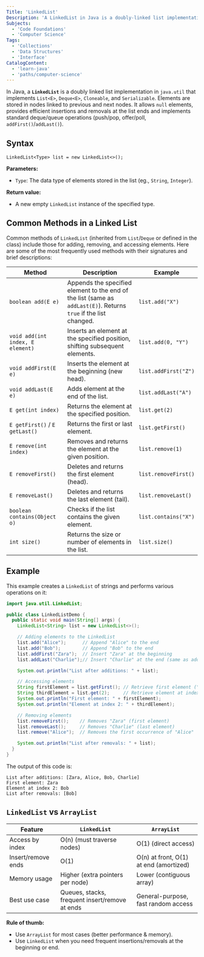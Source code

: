 ```yaml
---
Title: 'LinkedList'
Description: 'A LinkedList in Java is a doubly-linked list implementation of the List and Deque interfaces.'
Subjects:
  - 'Code Foundations'
  - 'Computer Science'
Tags:
  - 'Collections'
  - 'Data Structures'
  - 'Interface'
CatalogContent:
  - 'learn-java'
  - 'paths/computer-science'
---
```


In Java, a **`LinkedList`** is a doubly linked list implementation in `java.util` that implements `List<E>`, `Deque<E>`, `Cloneable`, and `Serializable`. Elements are stored in nodes linked to previous and next nodes. It allows `null` elements, provides efficient insertions and removals at the list ends and implements standard deque/queue operations (push/pop, offer/poll, `addFirst()`/`addLast()`).

## Syntax

```pseudo
LinkedList<Type> list = new LinkedList<>();
```

**Parameters:**

- `Type`: The data type of elements stored in the list (eg., `String`, `Integer`).

**Return value:**

- A new empty `LinkedList` instance of the specified type.

## Common Methods in a Linked List

Common methods of `LinkedList` (inherited from `List`/`Deque` or defined in the class) include those for adding, removing, and accessing elements. Here are some of the most frequently used methods with their signatures and brief descriptions:

| Method                           | Description                                                                                                      | Example              |
| -------------------------------- | ---------------------------------------------------------------------------------------------------------------- | -------------------- |
| `boolean add(E e)`               | Appends the specified element to the end of the list (same as `addLast(E)`). Returns `true` if the list changed. | `list.add("X")`      |
| `void add(int index, E element)` | Inserts an element at the specified position, shifting subsequent elements.                                      | `list.add(0, "Y")`   |
| `void addFirst(E e)`             | Inserts the element at the beginning (new head).                                                                 | `list.addFirst("Z")` |
| `void addLast(E e)`              | Adds element at the end of the list.                                                                             | `list.addLast("A")`  |
| `E get(int index)`               | Returns the element at the specified position.                                                                   | `list.get(2)`        |
| `E getFirst()` / `E getLast()`   | Returns the first or last element.                                                                               | `list.getFirst()`    |
| `E remove(int index)`            | Removes and returns the element at the given position.                                                           | `list.remove(1)`     |
| `E removeFirst()`                | Deletes and returns the first element (head).                                                                    | `list.removeFirst()` |
| `E removeLast()`                 | Deletes and returns the last element (tail).                                                                     | `list.removeLast()`  |
| `boolean contains(Object o)`     | Checks if the list contains the given element.                                                                   | `list.contains("X")` |
| `int size()`                     | Returns the size or number of elements in the list.                                                              | `list.size()`        |

## Example

This example creates a `LinkedList` of strings and performs various operations on it:

```java
import java.util.LinkedList;

public class LinkedListDemo {
  public static void main(String[] args) {
    LinkedList<String> list = new LinkedList<>();

    // Adding elements to the LinkedList
    list.add("Alice");      // Append "Alice" to the end
    list.add("Bob");        // Append "Bob" to the end
    list.addFirst("Zara");  // Insert "Zara" at the beginning
    list.addLast("Charlie");// Insert "Charlie" at the end (same as add)

    System.out.println("List after additions: " + list);

    // Accessing elements
    String firstElement = list.getFirst(); // Retrieve first element ("Zara")
    String thirdElement = list.get(2);     // Retrieve element at index 2 ("Bob")
    System.out.println("First element: " + firstElement);
    System.out.println("Element at index 2: " + thirdElement);

    // Removing elements
    list.removeFirst();    // Removes "Zara" (first element)
    list.removeLast();     // Removes "Charlie" (last element)
    list.remove("Alice");  // Removes the first occurrence of "Alice"

    System.out.println("List after removals: " + list);
  }
}
```

The output of this code is:

```shell
List after additions: [Zara, Alice, Bob, Charlie]
First element: Zara
Element at index 2: Bob
List after removals: [Bob]
```

## `LinkedList` vs `ArrayList`

| Feature            | `LinkedList`                                   | `ArrayList`                            |
| ------------------ | ---------------------------------------------- | -------------------------------------- |
| Access by index    | O(n) (must traverse nodes)                     | O(1) (direct access)                   |
| Insert/remove ends | O(1)                                           | O(n) at front, O(1) at end (amortized) |
| Memory usage       | Higher (extra pointers per node)               | Lower (contiguous array)               |
| Best use case      | Queues, stacks, frequent insert/remove at ends | General-purpose, fast random access    |

**Rule of thumb:**

- Use `ArrayList` for most cases (better performance & memory).
- Use `LinkedList` when you need frequent insertions/removals at the beginning or end.
